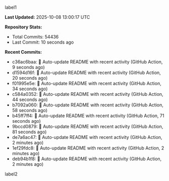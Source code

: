 
label1 
<!-- ACTIVITY_START -->
**Last Updated:** 2025-10-08 13:00:17 UTC

**Repository Stats:**
- Total Commits: 54436
- Last Commit: 10 seconds ago

**Recent Commits:**
- c36ac6baa: 🤖 Auto-update README with recent activity (GitHub Action, 9 seconds ago)
- d1594d16f: 🤖 Auto-update README with recent activity (GitHub Action, 20 seconds ago)
- f01995e5e: 🤖 Auto-update README with recent activity (GitHub Action, 34 seconds ago)
- c584a0352: 🤖 Auto-update README with recent activity (GitHub Action, 44 seconds ago)
- b7092a060: 🤖 Auto-update README with recent activity (GitHub Action, 58 seconds ago)
- b45ff7ff4: 🤖 Auto-update README with recent activity (GitHub Action, 71 seconds ago)
- 9bccd0879: 🤖 Auto-update README with recent activity (GitHub Action, 81 seconds ago)
- de7a6ac47: 🤖 Auto-update README with recent activity (GitHub Action, 2 minutes ago)
- 1ef29fdc8: 🤖 Auto-update README with recent activity (GitHub Action, 2 minutes ago)
- deb94b1f8: 🤖 Auto-update README with recent activity (GitHub Action, 2 minutes ago)
<!-- ACTIVITY_END -->

label2
